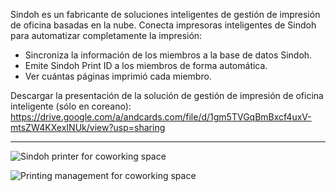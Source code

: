 Sindoh es un fabricante de soluciones inteligentes de gestión de impresión de oficina basadas en la nube. Conecta impresoras inteligentes de Sindoh para automatizar completamente la impresión:
- Sincroniza la información de los miembros a la base de datos Sindoh.
- Emite Sindoh Print ID a los miembros de forma automática.
- Ver cuántas páginas imprimió cada miembro.

Descargar la presentación de la solución de gestión de impresión de oficina inteligente (sólo en coreano): https://drive.google.com/a/andcards.com/file/d/1gm5TVGqBmBxcf4uxV-mtsZW4KXexINUk/view?usp=sharing

---

![Sindoh printer for coworking space](https://s3.ap-northeast-2.amazonaws.com/marketing.feature.andcards.com/sindoh-profile.png)

![Printing management for coworking space](https://s3.ap-northeast-2.amazonaws.com/marketing.feature.andcards.com/sindoh-count.png)

